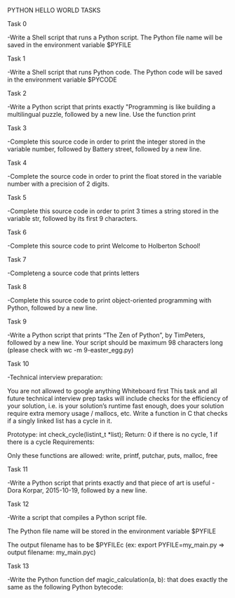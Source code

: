 PYTHON HELLO WORLD TASKS

Task 0

-Write a Shell script that runs a Python script.
The Python file name will be saved in the environment variable $PYFILE

Task 1

-Write a Shell script that runs Python code.
The Python code will be saved in the environment variable $PYCODE

Task 2

-Write a Python script that prints exactly "Programming is like building a multilingual puzzle, followed by a new line.
Use the function print

Task 3

-Complete this source code in order to print the integer stored in the variable number, followed by Battery street, followed by a new line.

Task 4

-Complete the source code in order to print the float stored in the variable number with a precision of 2 digits.

Task 5

-Complete this source code in order to print 3 times a string stored in the variable str, followed by its first 9 characters.

Task 6

-Complete this source code to print Welcome to Holberton School!

Task 7

-Completeng a source code that prints letters

Task 8

-Complete this source code to print object-oriented programming with Python, followed by a new line.

Task 9

-Write a Python script that prints “The Zen of Python”, by TimPeters, followed by a new line.
Your script should be maximum 98 characters long (please check with wc -m 9-easter_egg.py)

Task 10

-Technical interview preparation:

You are not allowed to google anything
Whiteboard first
This task and all future technical interview prep tasks will include checks for the efficiency of your solution, i.e. is your solution’s runtime fast enough, does your solution require extra memory usage / mallocs, etc.
Write a function in C that checks if a singly linked list has a cycle in it.

Prototype: int check_cycle(listint_t *list);
Return: 0 if there is no cycle, 1 if there is a cycle
Requirements:

Only these functions are allowed: write, printf, putchar, puts, malloc, free

Task 11

-Write a Python script that prints exactly and that piece of art is useful - Dora Korpar, 2015-10-19, followed by a new line.

Task 12

-Write a script that compiles a Python script file.

The Python file name will be stored in the environment variable $PYFILE

The output filename has to be $PYFILEc (ex: export PYFILE=my_main.py => output filename: my_main.pyc)

Task 13

-Write the Python function def magic_calculation(a, b): that does exactly the same as the following Python bytecode:
